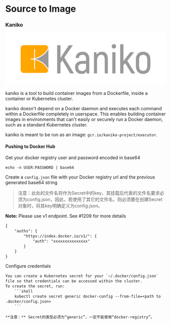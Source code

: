 # Source to Image 

### Kaniko

![kaniko logo](https://github.com/GoogleContainerTools/kaniko/blob/main/logo/Kaniko-Logo.png)

kaniko is a tool to build container images from a Dockerfile, inside a container or Kubernetes cluster.

kaniko doesn't depend on a Docker daemon and executes each command within a Dockerfile completely in userspace.
This enables building container images in environments that can't easily or securely run a Docker daemon, such as a standard Kubernetes cluster.

kaniko is meant to be run as an image: `gcr.io/kaniko-project/executor`.

#### Pushing to Docker Hub

Get your docker registry user and password encoded in base64

    echo -n USER:PASSWORD | base64

Create a `config.json` file with your Docker registry url and the previous generated base64 string

> 注意：此处的文件名将作为Secret中的key，其挂载后代表的文件名要求必须为config.json，因此，若使用了其它的文件名，则必须要在创建Secret对象时，将其key明确定义为config.json。

**Note:** Please use v1 endpoint. See #1209 for more details

```
{
	"auths": {
		"https://index.docker.io/v1/": {
			"auth": "xxxxxxxxxxxxxxx"
		}
	}
}
```

Configure credentials

    You can create a Kubernetes secret for your `~/.docker/config.json` file so that credentials can be accessed within the cluster.
    To create the secret, run:
        ```shell
        kubectl create secret generic docker-config --from-file=<path to .docker/config.json>
        ```
    
    **注意：** Secret的类型必须为“generic”，一定不能使用“docker-registry”。
